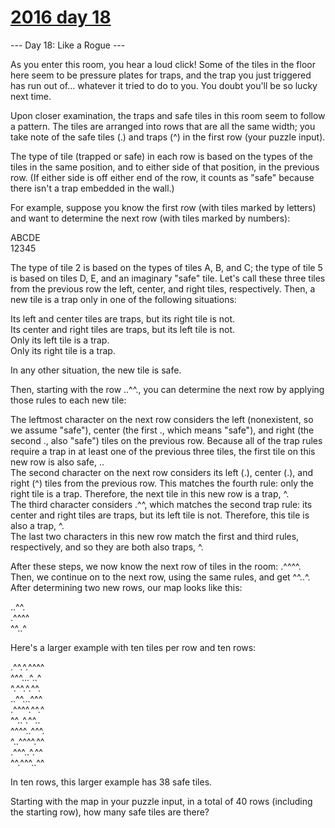 # [2016 day 18](https://adventofcode.com/2016/day/18)

--- Day 18: Like a Rogue ---

As you enter this room, you hear a loud click! Some of the tiles in the floor here seem to be pressure plates for traps, and the trap you just triggered has run out of... whatever it tried to do to you. You doubt you'll be so lucky next time.



Upon closer examination, the traps and safe tiles in this room seem to follow a pattern. The tiles are arranged into rows that are all the same width; you take note of the safe tiles (.) and traps (^) in the first row (your puzzle input).



The type of tile (trapped or safe) in each row is based on the types of the tiles in the same position, and to either side of that position, in the previous row. (If either side is off either end of the row, it counts as "safe" because there isn't a trap embedded in the wall.)



For example, suppose you know the first row (with tiles marked by letters) and want to determine the next row (with tiles marked by numbers):



ABCDE\
12345



The type of tile 2 is based on the types of tiles A, B, and C; the type of tile 5 is based on tiles D, E, and an imaginary "safe" tile. Let's call these three tiles from the previous row the left, center, and right tiles, respectively. Then, a new tile is a trap only in one of the following situations:



Its left and center tiles are traps, but its right tile is not.\
Its center and right tiles are traps, but its left tile is not.\
Only its left tile is a trap.\
Only its right tile is a trap.



In any other situation, the new tile is safe.



Then, starting with the row ..^^., you can determine the next row by applying those rules to each new tile:



The leftmost character on the next row considers the left (nonexistent, so we assume "safe"), center (the first ., which means "safe"), and right (the second ., also "safe") tiles on the previous row. Because all of the trap rules require a trap in at least one of the previous three tiles, the first tile on this new row is also safe, ..\
The second character on the next row considers its left (.), center (.), and right (^) tiles from the previous row. This matches the fourth rule: only the right tile is a trap. Therefore, the next tile in this new row is a trap, ^.\
The third character considers .^^, which matches the second trap rule: its center and right tiles are traps, but its left tile is not. Therefore, this tile is also a trap, ^.\
The last two characters in this new row match the first and third rules, respectively, and so they are both also traps, ^.



After these steps, we now know the next row of tiles in the room: .^^^^. Then, we continue on to the next row, using the same rules, and get ^^..^. After determining two new rows, our map looks like this:



..^^.\
.^^^^\
^^..^



Here's a larger example with ten tiles per row and ten rows:



.^^.^.^^^^\
^^^...^..^\
^.^^.^.^^.\
..^^...^^^\
.^^^^.^^.^\
^^..^.^^..\
^^^^..^^^.\
^..^^^^.^^\
.^^^..^.^^\
^^.^^^..^^



In ten rows, this larger example has 38 safe tiles.



Starting with the map in your puzzle input, in a total of 40 rows (including the starting row), how many safe tiles are there?



